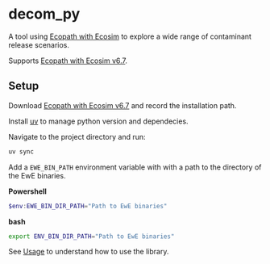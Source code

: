 # decom_py

A tool using [Ecopath with Ecosim](https://ecopath.org/) to explore a wide range of
contaminant release scenarios.

Supports [Ecopath with Ecosim v6.7](https://ecopath.org/downloads/#toggle-id-1).

## Setup

Download [Ecopath with Ecosim v6.7](https://ecopath.org/downloads/#toggle-id-1) and record
the installation path.

Install [uv](https://docs.astral.sh/uv/#__tabbed_1_2) to manage python version and
dependecies.

Navigate to the project directory and run:

```bash
uv sync
```

Add a `EWE_BIN_PATH` environment variable with with a path to the directory of the EwE
binaries.

**Powershell**
```Powershell
$env:EWE_BIN_DIR_PATH="Path to EwE binaries"
```

**bash**
```bash
export ENV_BIN_DIR_PATH="Path to EwE binaries"
```

See [Usage](usage.md#usage) to understand how to use the library.
